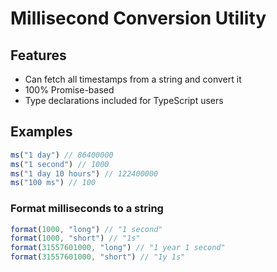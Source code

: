 # Millisecond Conversion Utility

## Features
- Can fetch all timestamps from a string and convert it
- 100% Promise-based
- Type declarations included for TypeScript users

## Examples
```js
ms("1 day") // 86400000
ms("1 second") // 1000
ms("1 day 10 hours") // 122400000
ms("100 ms") // 100
```

### Format milliseconds to a string
```js
format(1000, "long") // "1 second"
format(1000, "short") // "1s"
format(31557601000, "long") // "1 year 1 second"
format(31557601000, "short") // "1y 1s"
```
